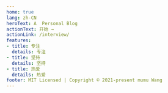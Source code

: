 ```yaml
---
home: true
lang: zh-CN
heroText: A  Personal Blog
actionText: 开始 →
actionLink: /interview/
features:
- title: 专注
  details: 专注
- title: 坚持
  details: 坚持
- title: 热爱
  details: 热爱
footer: MIT Licensed | Copyright © 2021-present mumu Wang
---
```

